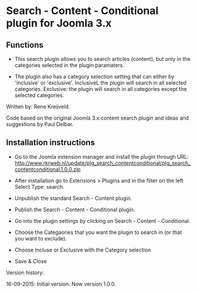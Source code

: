 Search - Content - Conditional plugin for Joomla 3.x
====================================================

Functions
---------

* This search plugin allows you to search articles (content), but only in the categories selected in the plugin paramaters.

* The plugin also has a category selection setting that can either by 'inclusive' or 'exclusive'. InclusiveL the plugin will search in all selected categories. Exclusive: the plugin will search in all categories except the selected categories.

Written by: Rene Kreijveld.

Code based on the original Joomla 3.x content search plugin and ideas and suggestions by Paul Delbar.

Installation instructions
-------------------------

* Go to the Joomla extension manager and install the plugin through URL: http://www.rkrweb.nl/update/plg_search_contentconditional/plg_search_contentconditional.1.0.0.zip

* After installation go to Extensions > Plugins and in the filter on the left Select Type: search.

* Unpublish the standard Search - Content plugin.

* Publish the Search - Content - Conditional plugin.

* Go into the plugin settings by clicking on Search - Content - Conditional.

* Choose the Categaories that you want the plugin to search in (or that you want to exclude).

* Choose Incluse or Exclusive with the Category selection

* Save & Close

Version history:

16-09-2015: Initial version.
Now version 1.0.0.
